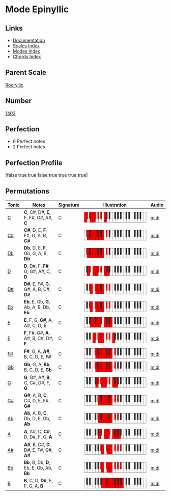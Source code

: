 # Mode Epinyllic

## Links

- [Documentation](index.md)
- [Scales Index](Scales.md)
- [Modes Index](Modes.md)
- [Chords Index](Chords.md)

## Parent Scale

[Rocryllic](ScaleRocryllic.md)

## Number

[1403](https://ianring.com/musictheory/scales/1403)

## Perfection

- 6 Perfect notes
- 2 Perfect notes

## Perfection Profile

[false true true false true true true true]

## Permutations

| Tonic | Notes | Signature | Illustration | Audio |
|-------|-------|-----------|--------------|-------|
| [C](ModeCNaturalEpinyllic.md) | **C**, C#, D#, **E**, F, F#, G#, A#, **C** | C | ![CNaturalEpinyllic](ModeCNaturalEpinyllic.png) | [midi](https://github.com/edipermadi/music/blob/main/docs/ModeCNaturalEpinyllic.mid?raw=true) |
| [C#](ModeCSharpEpinyllic.md) | **C#**, D, E, **F**, F#, G, A, B, **C#** | C | ![CSharpEpinyllic](ModeCSharpEpinyllic.png) | [midi](https://github.com/edipermadi/music/blob/main/docs/ModeCSharpEpinyllic.mid?raw=true) |
| [Db](ModeDFlatEpinyllic.md) | **Db**, D, E, **F**, Gb, G, A, B, **Db** | C | ![DFlatEpinyllic](ModeDFlatEpinyllic.png) | [midi](https://github.com/edipermadi/music/blob/main/docs/ModeDFlatEpinyllic.mid?raw=true) |
| [D](ModeDNaturalEpinyllic.md) | **D**, D#, F, **F#**, G, G#, A#, C, **D** | C | ![DNaturalEpinyllic](ModeDNaturalEpinyllic.png) | [midi](https://github.com/edipermadi/music/blob/main/docs/ModeDNaturalEpinyllic.mid?raw=true) |
| [D#](ModeDSharpEpinyllic.md) | **D#**, E, F#, **G**, G#, A, B, C#, **D#** | C | ![DSharpEpinyllic](ModeDSharpEpinyllic.png) | [midi](https://github.com/edipermadi/music/blob/main/docs/ModeDSharpEpinyllic.mid?raw=true) |
| [Eb](ModeEFlatEpinyllic.md) | **Eb**, E, Gb, **G**, Ab, A, B, Db, **Eb** | C | ![EFlatEpinyllic](ModeEFlatEpinyllic.png) | [midi](https://github.com/edipermadi/music/blob/main/docs/ModeEFlatEpinyllic.mid?raw=true) |
| [E](ModeENaturalEpinyllic.md) | **E**, F, G, **G#**, A, A#, C, D, **E** | C | ![ENaturalEpinyllic](ModeENaturalEpinyllic.png) | [midi](https://github.com/edipermadi/music/blob/main/docs/ModeENaturalEpinyllic.mid?raw=true) |
| [F](ModeFNaturalEpinyllic.md) | **F**, F#, G#, **A**, A#, B, C#, D#, **F** | C | ![FNaturalEpinyllic](ModeFNaturalEpinyllic.png) | [midi](https://github.com/edipermadi/music/blob/main/docs/ModeFNaturalEpinyllic.mid?raw=true) |
| [F#](ModeFSharpEpinyllic.md) | **F#**, G, A, **A#**, B, C, D, E, **F#** | C | ![FSharpEpinyllic](ModeFSharpEpinyllic.png) | [midi](https://github.com/edipermadi/music/blob/main/docs/ModeFSharpEpinyllic.mid?raw=true) |
| [Gb](ModeGFlatEpinyllic.md) | **Gb**, G, A, **Bb**, B, C, D, E, **Gb** | C | ![GFlatEpinyllic](ModeGFlatEpinyllic.png) | [midi](https://github.com/edipermadi/music/blob/main/docs/ModeGFlatEpinyllic.mid?raw=true) |
| [G](ModeGNaturalEpinyllic.md) | **G**, G#, A#, **B**, C, C#, D#, F, **G** | C | ![GNaturalEpinyllic](ModeGNaturalEpinyllic.png) | [midi](https://github.com/edipermadi/music/blob/main/docs/ModeGNaturalEpinyllic.mid?raw=true) |
| [G#](ModeGSharpEpinyllic.md) | **G#**, A, B, **C**, C#, D, E, F#, **G#** | C | ![GSharpEpinyllic](ModeGSharpEpinyllic.png) | [midi](https://github.com/edipermadi/music/blob/main/docs/ModeGSharpEpinyllic.mid?raw=true) |
| [Ab](ModeAFlatEpinyllic.md) | **Ab**, A, B, **C**, Db, D, E, Gb, **Ab** | C | ![AFlatEpinyllic](ModeAFlatEpinyllic.png) | [midi](https://github.com/edipermadi/music/blob/main/docs/ModeAFlatEpinyllic.mid?raw=true) |
| [A](ModeANaturalEpinyllic.md) | **A**, A#, C, **C#**, D, D#, F, G, **A** | C | ![ANaturalEpinyllic](ModeANaturalEpinyllic.png) | [midi](https://github.com/edipermadi/music/blob/main/docs/ModeANaturalEpinyllic.mid?raw=true) |
| [A#](ModeASharpEpinyllic.md) | **A#**, B, C#, **D**, D#, E, F#, G#, **A#** | C | ![ASharpEpinyllic](ModeASharpEpinyllic.png) | [midi](https://github.com/edipermadi/music/blob/main/docs/ModeASharpEpinyllic.mid?raw=true) |
| [Bb](ModeBFlatEpinyllic.md) | **Bb**, B, Db, **D**, Eb, E, Gb, Ab, **Bb** | C | ![BFlatEpinyllic](ModeBFlatEpinyllic.png) | [midi](https://github.com/edipermadi/music/blob/main/docs/ModeBFlatEpinyllic.mid?raw=true) |
| [B](ModeBNaturalEpinyllic.md) | **B**, C, D, **D#**, E, F, G, A, **B** | C | ![BNaturalEpinyllic](ModeBNaturalEpinyllic.png) | [midi](https://github.com/edipermadi/music/blob/main/docs/ModeBNaturalEpinyllic.mid?raw=true) |
